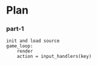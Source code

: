 # Plan
### part-1
```
init and load source
game_loop:
    render
    action = input_handlers(key)
```

